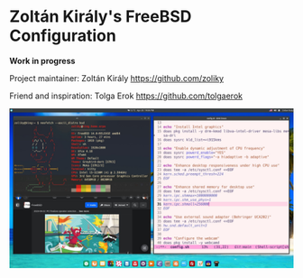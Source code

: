 # Zoltán Király's FreeBSD Configuration

**Work in progress**

Project maintainer: Zoltán Király https://github.com/zoliky

Friend and inspiration: Tolga Erok https://github.com/tolgaerok

![Beastie](https://github.com/zoliky/freebsd-config/blob/main/beastie.jpg)